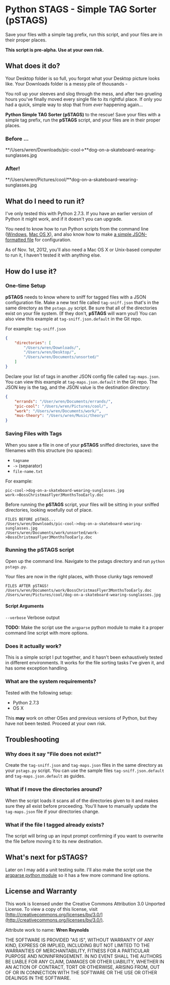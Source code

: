 Python STAGS - Simple TAG Sorter (pSTAGS)
======

Save your files with a simple tag prefix, run this script, and your files are in their proper places.

**This script is pre-alpha. Use at your own risk.**


## What does it do?

Your Desktop folder is so full, you forgot what your Desktop picture looks like. Your Downloads folder is a messy pile of thousands -

You roll up your sleeves and slog through the mess, and after two grueling hours you've finally moved every single file to its rightful place. If only you had a quick, simple way to stop that from *ever* happening again...

**Python Simple TAG Sorter (pSTAGS)** to the rescue! Save your files with a simple tag prefix, run the **pSTAGS** script, and your files are in their proper places.

### Before ...

**/Users/wren/Downloads/pic-cool->**dog-on-a-skateboard-wearing-sunglasses.jpg

### After!

**/Users/wren/Pictures/cool/**dog-on-a-skateboard-wearing-sunglasses.jpg

## What do I need to run it?

I've only tested this with Python 2.7.3. If you have an earlier version of Python it might work, and if it doesn't you can upgrade.

You need to know how to run Python scripts from the command line ([Windows](http://docs.python.org/2/faq/windows.html#how-do-i-run-a-python-program-under-windows), [Mac OS X](http://docs.python.org/2/using/mac.html)), and also know how to make [a simple JSON-formatted file](http://www.w3schools.com/json/default.asp) for configuration.

As of Nov. 1st, 2012, you'll also need a Mac OS X or Unix-based computer to run it, I haven't tested it with anything else.

## How do I use it?

### One-time Setup

**pSTAGS** needs to know where to sniff for tagged files with a JSON configuration file. Make a new text file called `tag-sniff.json` that's in the same directory as the `pstags.py` script. Be sure that all of the directories exist on your file system. (If they don't, **pSTAGS** will warn you!) You can also view this example at `tag-sniff.json.default` in the Git repo.

For example: `tag-sniff.json`

```json
{
    "directories": [
        "/Users/wren/Downloads/",
        "/Users/wren/Desktop/",
        "/Users/wren/Documents/unsorted/"
    ]
}
```

Declare your list of tags in another JSON config file called `tag-maps.json`.  You can view this example at `tag-maps.json.default` in the Git repo. The JSON key is the tag, and the JSON value is the destination directory:

```json
{
    "errands": "/User/wren/Documents/errands/",
    "pic-cool": "/Users/wren/Pictures/cool/",
    "work": "/Users/wren/Documents/work/",
    "mus-theory": "/Users/wren/Music/theory/"
}
```

### Saving Files with Tags

When you save a file in one of your **pSTAGS** sniffed directories, save the filenames with this structure (no spaces):

* `tagname`
* `->` (separator)
* `file-name.txt`

For example:

    pic-cool->dog-on-a-skateboard-wearing-sunglasses.jpg
    work->BossChristmasFlyer3MonthsTooEarly.doc

Before running the **pSTAGS** script, your files will be sitting in your sniffed directories, looking woefully out of place.

    FILES BEFORE pSTAGS...
    /Users/wren/Downloads/pic-cool->dog-on-a-skateboard-wearing-sunglasses.jpg
    /Users/wren/Documents/work/unsorted/work->BossChristmasFlyer3MonthsTooEarly.doc

### Running the pSTAGS script

Open up the command line. Navigate to the pstags directory and run `python pstags.py`.

Your files are now in the right places, with those clunky tags removed!

    FILES AFTER pSTAGS!
    /Users/wren/Documents/work/BossChristmasFlyer3MonthsTooEarly.doc
    /Users/wren/Pictures/cool/dog-on-a-skateboard-wearing-sunglasses.jpg

#### Script Arguments

`--verbose`
Verbose output

**TODO:** Make the script use the `argparse` python module to make it a proper command line script with more options.

### Does it actually work?

This is a simple script I put together, and it hasn't been exhaustively tested in different environments. It works for the file sorting tasks I've given it, and has some exception handling.

### What are the system requirements?
Tested with the following setup:

* Python 2.7.3
* OS X

This **may** work on other OSes and previous versions of Python, but they have not been tested. Proceed at your own risk.

## Troubleshooting

### Why does it say "File does not exist?"

Create the `tag-sniff.json` and `tag-maps.json` files in the same directory as your `pstags.py` script. You can use the sample files `tag-sniff.json.default` and `tag-maps.json.default` as guides.

### What if I move the directories around?

When the script loads it scans all of the directories given to it and makes sure they all exist before proceeding. You'll have to manually update the `tag-maps.json` file if your directories change.

### What if the file I tagged already exists?

The script will bring up an input prompt confirming if you want to overwrite the file before moving it to its new destination.

## What's next for pSTAGS?

Later on I may add a unit testing suite. I'll also make the script use the [argparse python module](http://docs.python.org/dev/library/argparse.html) so it has a few more command line options.


## License and Warranty

This work is licensed under the Creative Commons Attribution 3.0 Unported License. To view a copy of this license, visit [http://creativecommons.org/licenses/by/3.0/](http://creativecommons.org/licenses/by/3.0/).

Attribute work to name: **Wren Reynolds**

THE SOFTWARE IS PROVIDED "AS IS", WITHOUT WARRANTY OF ANY KIND,
EXPRESS OR IMPLIED, INCLUDING BUT NOT LIMITED TO THE WARRANTIES OF
MERCHANTABILITY, FITNESS FOR A PARTICULAR PURPOSE AND NONINFRINGEMENT.
IN NO EVENT SHALL THE AUTHORS BE LIABLE FOR ANY CLAIM, DAMAGES OR
OTHER LIABILITY, WHETHER IN AN ACTION OF CONTRACT, TORT OR OTHERWISE,
ARISING FROM, OUT OF OR IN CONNECTION WITH THE SOFTWARE OR THE USE OR
OTHER DEALINGS IN THE SOFTWARE.
